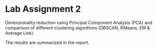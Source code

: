 # Lab Assignment 2 

Dimensionality reduction using Principal Component Analysis (PCA) and comparison of different clustering algorithms (DBSCAN, KMeans, EM & Average Link).

The results are summarized in the report.
